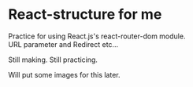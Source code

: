 # React-structure for me  

Practice for using React.js's react-router-dom module.  
URL parameter and Redirect etc...  

Still making. Still practicing.  

Will put some images for this later.  
